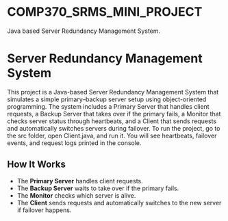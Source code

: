 # COMP370_SRMS_MINI_PROJECT
Java based Server Redundancy Management System.
# Server Redundancy Management System
This project is a Java-based Server Redundancy Management System that simulates a simple primary–backup server setup using object-oriented programming. The system includes a Primary Server that handles client requests, a Backup Server that takes over if the primary fails, a Monitor that checks server status through heartbeats, and a Client that sends requests and automatically switches servers during failover. To run the project, go to the src folder, open Client.java, and run it. You will see heartbeats, failover events, and request logs printed in the console.
## How It Works
- The **Primary Server** handles client requests.
- The **Backup Server** waits to take over if the primary fails.
- The **Monitor** checks which server is alive.
- The **Client** sends requests and automatically switches to the new server if failover happens.


